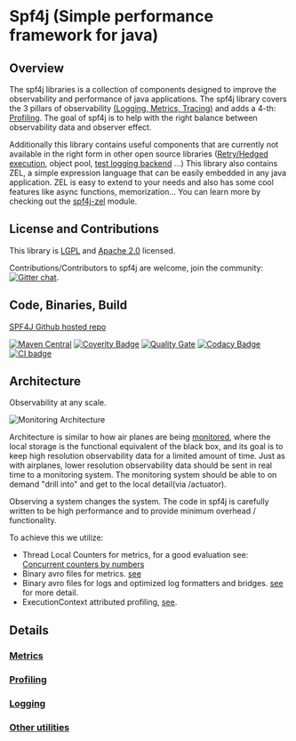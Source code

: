                   
# Spf4j (Simple performance framework for java)
                  

## Overview

 The spf4j libraries is a collection of components designed to improve the observability and performance of java applications.
 The spf4j library covers the 3 pillars of observability [(Logging, Metrics, Tracing)](https://www.oreilly.com/library/view/distributed-systems-observability/9781492033431/ch04.html)
 and adds a 4-th: [Profiling](profiling.html). The goal of spf4j is to help with the right balance between observability data and observer effect.

 Additionally this library contains useful components that are currently not available in
 the right form in other open source libraries ([Retry/Hedged execution](http://www.spf4j.org/spf4j-core/xref/index.html), object pool,
 [test logging backend](http://www.spf4j.org/spf4j-slf4j-test/index.html) ...)
 This library also contains ZEL, a simple expression language that can be easily embedded in any java application.
 ZEL is easy to extend to your needs and also has some cool features like async functions, memorization...
 You can learn more by checking out the [spf4j-zel](http://www.spf4j.org/spf4j-zel/index.html) module.

## License and Contributions

 This library is [LGPL](http://www.gnu.org/licenses/lgpl.html)
 and [Apache 2.0](http://www.apache.org/licenses/LICENSE-2.0.txt) licensed.

 Contributions/Contributors to spf4j are welcome, join the community: [![Gitter chat](https://badges.gitter.im/zolyfarkas/spf4j.png)](https://gitter.im/spf4j/Lobby).

## Code, Binaries, Build

 [SPF4J Github hosted repo](https://github.com/zolyfarkas/spf4j/)

 [![Maven Central](https://maven-badges.herokuapp.com/maven-central/org.spf4j/spf4j-core/badge.svg)](https://maven-badges.herokuapp.com/maven-central/org.spf4j/spf4j-core/)
 [![Coverity Badge](https://scan.coverity.com/projects/3158/badge.svg)](https://scan.coverity.com/projects/3158)
 [![Quality Gate](https://sonarcloud.io/api/project_badges/measure?project=org.spf4j%3Aspf4j&metric=alert_status)](https://sonarcloud.io/dashboard?id=org.spf4j%3Aspf4j)
 [![Codacy Badge](https://api.codacy.com/project/badge/Grade/48b50176945242729f4386b05be8c8dc)](https://www.codacy.com/app/zolyfarkas/spf4j?utm_source=github.com&amp;utm_medium=referral&amp;utm_content=zolyfarkas/spf4j&amp;utm_campaign=Badge_Grade)
 [![CI badge](https://travis-ci.org/zolyfarkas/spf4j.svg?branch=master)](https://travis-ci.org/zolyfarkas/spf4j)

## Architecture

 Observability at any scale.

 ![Monitoring Architecture](images/MonitoringDiagram.svg)

 Architecture is similar to how air planes are being [monitored](http://787updates.newairplane.com/24-7-Customer-Support/Connected-Flight),
 where the local storage is the functional equivalent of the black box, and its goal is to keep high resolution observability data
 for a limited amount of time. Just as with airplanes, lower resolution observability data should be sent in real time to a monitoring system.
 The monitoring system should be able to on demand "drill into" and get to the local detail(via /actuator).

 Observing a system changes the system. The code in spf4j is carefully written to be high performance and to provide minimum overhead / functionality.

 To achieve this we utilize:

 * Thread Local Counters for metrics, for a good evaluation see:
  [Concurrent counters by numbers](http://psy-lob-saw.blogspot.com/2013/06/java-concurrent-counters-by-numbers.html)
 * Binary avro files for metrics. [see](metrics.html)
 * Binary avro files for logs and optimized log formatters and bridges. [see](https://github.com/zolyfarkas/spf4j-logback) for more detail.
 * ExecutionContext attributed profiling, [see](https://github.com/zolyfarkas/jaxrs-spf4j-demo/wiki/ContinuousProfiling).

## Details

### [Metrics](metrics.html)

### [Profiling](profiling.html)

### [Logging](logging.html)

### [Other utilities](misc.html)

